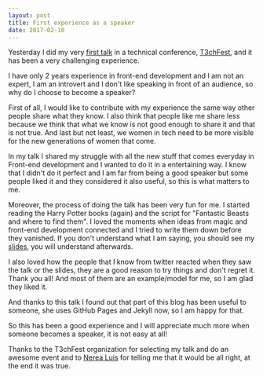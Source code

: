 ```yaml
---
layout: post
title: First experience as a speaker
date: 2017-02-10
---
```


Yesterday I did my very <a href="https://t3chfest.uc3m.es/2017/programa/trucos-fantasticos-donde-encontrarlos">first talk</a> in a technical conference, <a href="https://t3chfest.uc3m.es/2017/">T3chFest</a>, and it has been a very challenging experience. 

I have only 2 years experience in front-end development and I am not an expert, I am an introvert and I don't like speaking in front of an audience, so why do I choose to become a speaker?

First of all, I would like to contribute with my experience the same way other people share what they know. I also think that people like me share less because we think that what we know is not good enough to share it and that is not true. And last but not least, we women in tech need to be more visible for the new generations of women that come.

In my talk I shared my struggle with all the new stuff that comes everyday in Front-end development and I wanted to do it in a entertaining way. I know that I didn't do it perfect and I am far from being a good speaker but some people liked it and they considered it also useful, so this is what matters to me. 

Moreover, the process of doing the talk has been very fun for me. I started reading the Harry Potter books (again) and the script for "Fantastic Beasts and where to find them". I loved the moments when ideas from magic and front-end development connected and I tried to write them down before they vanished. If you don't understand what I am saying, you should see my <a href="https://docs.google.com/presentation/d/1rZkhptFfhwNEmp3k7BKgRPk4b0eNck__nWWjJldxaTk/edit#slide=id.p4">slides</a>, you will understand afterwards.

I also loved how the people that I know from twitter reacted when they saw the talk or the slides, they are a good reason to try things and don't regret it. Thank you all! And most of them are an example/model for me, so I am glad they liked it.

And thanks to this talk I found out that part of this blog has been useful to someone, she uses GitHub Pages and Jekyll now, so I am happy for that.

So this has been a good experience and I will appreciate much more when someone becomes a speaker, it is not easy at all! 

Thanks to the T3chFest organization for selecting my talk and do an awesome event and to <a href="https://twitter.com/sailormercury91">Nerea Luis</a> for telling me that it would be all right, at the end it was true.
